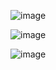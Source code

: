 ![image](https://user-images.githubusercontent.com/60442877/188770073-bbc5cd03-2d67-48e7-b19e-343a46515b37.png)

![image](https://user-images.githubusercontent.com/60442877/188770153-c6acb5c7-1395-4251-a9ea-2ac24bfdf633.png)

![image](https://user-images.githubusercontent.com/60442877/188770478-6e3aefe2-9a33-4a78-9c53-be6e4d1cca78.png)
